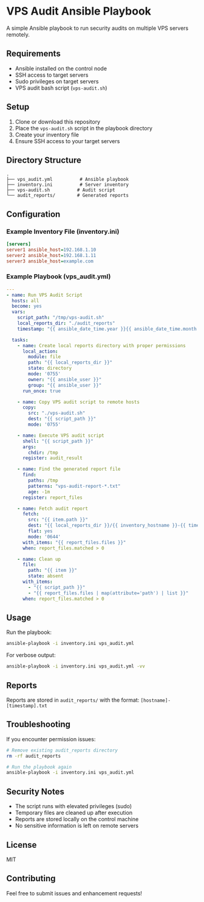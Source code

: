 # VPS Audit Ansible Playbook

A simple Ansible playbook to run security audits on multiple VPS servers remotely.

## Requirements

* Ansible installed on the control node
* SSH access to target servers
* Sudo privileges on target servers
* VPS audit bash script (`vps-audit.sh`)

## Setup

1. Clone or download this repository
2. Place the `vps-audit.sh` script in the playbook directory
3. Create your inventory file
4. Ensure SSH access to your target servers

## Directory Structure
```
.
├── vps_audit.yml          # Ansible playbook
├── inventory.ini          # Server inventory
├── vps-audit.sh          # Audit script
└── audit_reports/        # Generated reports
```

## Configuration

### Example Inventory File (inventory.ini)
```ini
[servers]
server1 ansible_host=192.168.1.10
server2 ansible_host=192.168.1.11
server3 ansible_host=example.com
```

### Example Playbook (vps_audit.yml)
```yaml
---
- name: Run VPS Audit Script
  hosts: all
  become: yes
  vars:
    script_path: "/tmp/vps-audit.sh"
    local_reports_dir: "./audit_reports"
    timestamp: "{{ ansible_date_time.year }}{{ ansible_date_time.month }}{{ ansible_date_time.day }}_{{ ansible_date_time.hour }}{{ ansible_date_time.minute }}{{ ansible_date_time.second }}"

  tasks:
    - name: Create local reports directory with proper permissions
      local_action:
        module: file
        path: "{{ local_reports_dir }}"
        state: directory
        mode: '0755'
        owner: "{{ ansible_user }}"
        group: "{{ ansible_user }}"
      run_once: true

    - name: Copy VPS audit script to remote hosts
      copy:
        src: "./vps-audit.sh"
        dest: "{{ script_path }}"
        mode: '0755'

    - name: Execute VPS audit script
      shell: "{{ script_path }}"
      args:
        chdir: /tmp
      register: audit_result

    - name: Find the generated report file
      find:
        paths: /tmp
        patterns: "vps-audit-report-*.txt"
        age: -1m
      register: report_files

    - name: Fetch audit report
      fetch:
        src: "{{ item.path }}"
        dest: "{{ local_reports_dir }}/{{ inventory_hostname }}-{{ timestamp }}.txt"
        flat: yes
        mode: '0644'
      with_items: "{{ report_files.files }}"
      when: report_files.matched > 0

    - name: Clean up
      file:
        path: "{{ item }}"
        state: absent
      with_items:
        - "{{ script_path }}"
        - "{{ report_files.files | map(attribute='path') | list }}"
      when: report_files.matched > 0
```

## Usage

Run the playbook:
```bash
ansible-playbook -i inventory.ini vps_audit.yml
```

For verbose output:
```bash
ansible-playbook -i inventory.ini vps_audit.yml -vv
```

## Reports

Reports are stored in `audit_reports/` with the format:
`[hostname]-[timestamp].txt`

## Troubleshooting

If you encounter permission issues:
```bash
# Remove existing audit_reports directory
rm -rf audit_reports

# Run the playbook again
ansible-playbook -i inventory.ini vps_audit.yml
```

## Security Notes

- The script runs with elevated privileges (sudo)
- Temporary files are cleaned up after execution
- Reports are stored locally on the control machine
- No sensitive information is left on remote servers

## License

MIT

## Contributing

Feel free to submit issues and enhancement requests!
